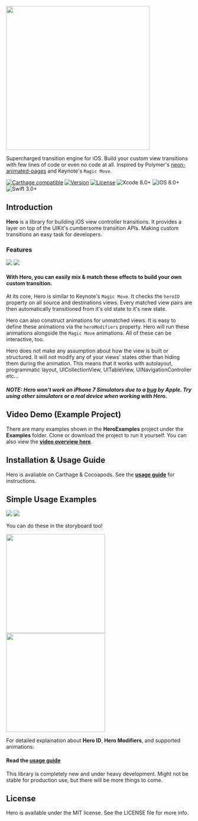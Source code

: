 <img src="https://github.com/lkzhao/Hero/blob/master/Resources/HeroLogo@2x.png?raw=true" width="388"/>

Supercharged transition engine for iOS. Build your custom view transitions with few lines of code or even no code at all. Inspired by Polymer's [neon-animated-pages](https://elements.polymer-project.org/elements/neon-animation) and Keynote's `Magic Move`.

[![Carthage compatible](https://img.shields.io/badge/Carthage-Compatible-brightgreen.svg?style=flat)](https://github.com/Carthage/Carthage)
[![Version](https://img.shields.io/cocoapods/v/Hero.svg?style=flat)](http://cocoapods.org/pods/Hero)
[![License](https://img.shields.io/cocoapods/l/Hero.svg?style=flat)](https://github.com/lkzhao/Hero/blob/master/LICENSE?raw=true)
![Xcode 8.0+](https://img.shields.io/badge/Xcode-8.0%2B-blue.svg)
![iOS 8.0+](https://img.shields.io/badge/iOS-8.0%2B-blue.svg)
![Swift 3.0+](https://img.shields.io/badge/Swift-3.0%2B-orange.svg)

## Introduction

**Hero** is a library for building iOS view controller transitions. It provides a layer on top of the UIKit's cumbersome transition APIs. Making custom transitions an easy task for developers.

### Features
<img src="https://cdn.rawgit.com/lkzhao/Hero/e6c77629fcf2ea1c9b8526f74d250a2fea68ae5c/Resources/basic.svg"/>
<img src="https://cdn.rawgit.com/lkzhao/Hero/b8f01051e9e8ce0cdc8eb7888c6d7ffa2344d96a/Resources/effects.svg"/>

#### With Hero, you can easily mix & match these effects to build your own custom transition.

At its core, Hero is similar to Keynote's `Magic Move`. It checks the `heroID` property on all source and destinations views. Every matched view pairs are then automatically transitioned from it's old state to it's new state.

Hero can also construct animations for unmatched views. It is easy to define these animations via the `heroModifiers` property. Hero will run these animations alongside the `Magic Move` animations. All of these can be interactive, too.

Hero does not make any assumption about how the view is built or structured. It will not modify any of your views' states other than hiding them during the animation. This means that it works with autolayout, programmatic layout, UICollectionView, UITableView, UINavigationController etc... 

##### NOTE: Hero won't work on iPhone 7 Simulators due to a [bug](https://forums.developer.apple.com/thread/63438) by Apple. Try using other simulators or a real device when working with Hero.

## Video Demo (Example Project)
There are many examples shown in the **HeroExamples** project under the **Examples** folder. Clone or download the project to run it yourself. You can also view the **[video overview here](https://youtu.be/-6L79or6Iq8)**.

## Installation & Usage Guide
Hero is avaliable on Carthage & Cocoapods. See the **[usage guide](https://github.com/lkzhao/Hero/wiki/Usage-Guide)** for instructions.

## Simple Usage Examples

<img src="https://cdn.rawgit.com/lkzhao/Hero/e6c77629fcf2ea1c9b8526f74d250a2fea68ae5c/Resources/simple.svg"/>
<img src="https://cdn.rawgit.com/lkzhao/Hero/e6c77629fcf2ea1c9b8526f74d250a2fea68ae5c/Resources/advance.svg"/>

You can do these in the storyboard too!

<img src="https://cdn.rawgit.com/lkzhao/Hero/master/Resources/storyboardViewController.png" width="267px"/>

<img src="https://cdn.rawgit.com/lkzhao/Hero/master/Resources/storyboardView.png" width="267px"/>

For detailed explaination about **Hero ID**, **Hero Modifiers**, and supported animations:

#### Read the **[usage guide](https://github.com/lkzhao/Hero/wiki/Usage-Guide)**

This library is completely new and under heavy development. Might not be stable for production use, but there will be more things to come.

## License

Hero is available under the MIT license. See the LICENSE file for more info.

